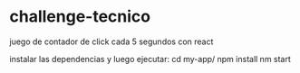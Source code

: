 # challenge-tecnico
juego de contador de click cada 5 segundos con react

instalar las dependencias y luego ejecutar:
  cd my-app/
  npm install
  nm start
